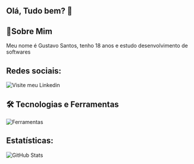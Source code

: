 ## Olá, Tudo bem? 👋

## 🌟Sobre Mim
Meu nome é Gustavo Santos, tenho 18 anos e estudo desenvolvimento de softwares

## Redes sociais:
![Visite meu Linkedin](https://www.linkedin.com/in/gustavo-santos-da-cunha-75aaa9266/)

## 🛠️ Tecnologias e Ferramentas
![Ferramentas](https://encrypted-tbn0.gstatic.com/images?q=tbn:ANd9GcTnUWuagxWlU6IW_11dDMBgAT5YHy7KDagemQ&s)

## Estatísticas:

![GitHub Stats](https://github-readme-stats.vercel.app/api?username=Cunha171&show_icons=true&hide_title=true&hide=prs&count_private=true&theme=dark)
